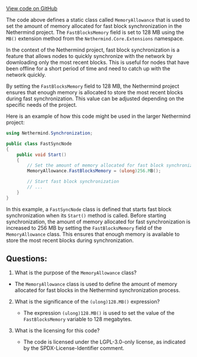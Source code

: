 [View code on GitHub](https://github.com/NethermindEth/nethermind/src/Nethermind/Nethermind.Synchronization/MemoryAllowance.cs)

The code above defines a static class called `MemoryAllowance` that is used to set the amount of memory allocated for fast block synchronization in the Nethermind project. The `FastBlocksMemory` field is set to 128 MB using the `MB()` extension method from the `Nethermind.Core.Extensions` namespace.

In the context of the Nethermind project, fast block synchronization is a feature that allows nodes to quickly synchronize with the network by downloading only the most recent blocks. This is useful for nodes that have been offline for a short period of time and need to catch up with the network quickly.

By setting the `FastBlocksMemory` field to 128 MB, the Nethermind project ensures that enough memory is allocated to store the most recent blocks during fast synchronization. This value can be adjusted depending on the specific needs of the project.

Here is an example of how this code might be used in the larger Nethermind project:

```csharp
using Nethermind.Synchronization;

public class FastSyncNode
{
    public void Start()
    {
        // Set the amount of memory allocated for fast block synchronization
        MemoryAllowance.FastBlocksMemory = (ulong)256.MB();

        // Start fast block synchronization
        // ...
    }
}
```

In this example, a `FastSyncNode` class is defined that starts fast block synchronization when its `Start()` method is called. Before starting synchronization, the amount of memory allocated for fast synchronization is increased to 256 MB by setting the `FastBlocksMemory` field of the `MemoryAllowance` class. This ensures that enough memory is available to store the most recent blocks during synchronization.
## Questions: 
 1. What is the purpose of the `MemoryAllowance` class?
   - The `MemoryAllowance` class is used to define the amount of memory allocated for fast blocks in the Nethermind synchronization process.

2. What is the significance of the `(ulong)128.MB()` expression?
   - The expression `(ulong)128.MB()` is used to set the value of the `FastBlocksMemory` variable to 128 megabytes.

3. What is the licensing for this code?
   - The code is licensed under the LGPL-3.0-only license, as indicated by the SPDX-License-Identifier comment.